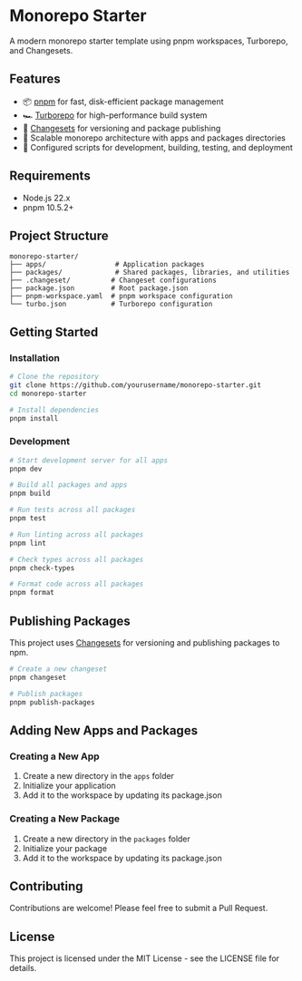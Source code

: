 # Monorepo Starter

A modern monorepo starter template using pnpm workspaces, Turborepo, and Changesets.

## Features

- 📦 [pnpm](https://pnpm.io/) for fast, disk-efficient package management
- 🏎️ [Turborepo](https://turbo.build/) for high-performance build system
- 🚢 [Changesets](https://github.com/changesets/changesets) for versioning and package publishing
- 📱 Scalable monorepo architecture with apps and packages directories
- 🔄 Configured scripts for development, building, testing, and deployment

## Requirements

- Node.js 22.x
- pnpm 10.5.2+

## Project Structure

```
monorepo-starter/
├── apps/                 # Application packages
├── packages/             # Shared packages, libraries, and utilities
├── .changeset/          # Changeset configurations
├── package.json         # Root package.json
├── pnpm-workspace.yaml  # pnpm workspace configuration
└── turbo.json           # Turborepo configuration
```

## Getting Started

### Installation

```bash
# Clone the repository
git clone https://github.com/yourusername/monorepo-starter.git
cd monorepo-starter

# Install dependencies
pnpm install
```

### Development

```bash
# Start development server for all apps
pnpm dev

# Build all packages and apps
pnpm build

# Run tests across all packages
pnpm test

# Run linting across all packages
pnpm lint

# Check types across all packages
pnpm check-types

# Format code across all packages
pnpm format
```

## Publishing Packages

This project uses [Changesets](https://github.com/changesets/changesets) for versioning and publishing packages to npm.

```bash
# Create a new changeset
pnpm changeset

# Publish packages
pnpm publish-packages
```

## Adding New Apps and Packages

### Creating a New App

1. Create a new directory in the `apps` folder
2. Initialize your application
3. Add it to the workspace by updating its package.json

### Creating a New Package

1. Create a new directory in the `packages` folder
2. Initialize your package
3. Add it to the workspace by updating its package.json

## Contributing

Contributions are welcome! Please feel free to submit a Pull Request.

## License

This project is licensed under the MIT License - see the LICENSE file for details.
